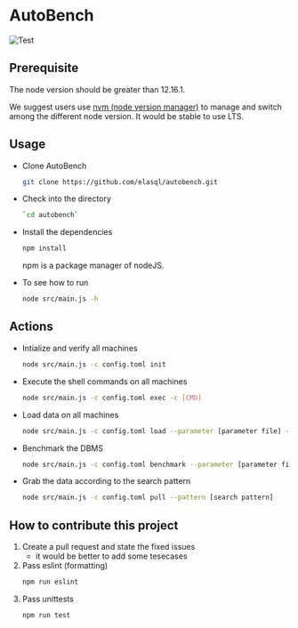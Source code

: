# AutoBench
![Test](https://github.com/elasql/autobench/actions/workflows/github_actions.yml/badge.svg)

## Prerequisite
The node version should be greater than 12.16.1.

We suggest users use [nvm (node version manager)](https://github.com/nvm-sh/nvm) to manage and switch among the different node version. It would be stable to use LTS.

## Usage

- Clone AutoBench
    ```sh
    git clone https://github.com/elasql/autobench.git
    ```

- Check into the directory
    ```sh
    `cd autobench`
    ```

- Install the dependencies
    ```sh
    npm install
    ```
    npm is a package manager of nodeJS.

- To see how to run
    ```sh
    node src/main.js -h
    ```

## Actions
- Intialize and verify all machines
    ```sh
    node src/main.js -c config.toml init
    ```

- Execute the shell commands on all machines
    ```sh
    node src/main.js -c config.toml exec -c [CMD]
    ```

- Load data on all machines
    ```sh
    node src/main.js -c config.toml load --parameter [parameter file] -d [db name] -j [jars dir] --properties [properties dir]
    ```

- Benchmark the DBMS
    ```sh
    node src/main.js -c config.toml benchmark --parameter [parameter file] -d [db name] -j [jars dir] --properties [properties dir] [-i]
    ```

- Grab the data according to the search pattern
    ```sh
    node src/main.js -c config.toml pull --pattern [search pattern]
    ```

## How to contribute this project
1. Create a pull request and state the fixed issues
    - it would be better to add some tesecases
2. Pass eslint (formatting)
    ```sh
    npm run eslint
    ```
3. Pass unittests
    ```sh
    npm run test
    ```
